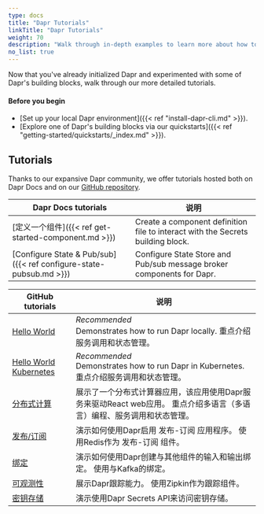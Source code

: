 ```yaml
---
type: docs
title: "Dapr Tutorials"
linkTitle: "Dapr Tutorials"
weight: 70
description: "Walk through in-depth examples to learn more about how to work with Dapr concepts"
no_list: true
---
```


Now that you've already initialized Dapr and experimented with some of Dapr's building blocks, walk through our more detailed tutorials.

#### Before you begin

- [Set up your local Dapr environment]({{< ref "install-dapr-cli.md" >}}).
- [Explore one of Dapr's building blocks via our quickstarts]({{< ref "getting-started/quickstarts/_index.md" >}}).

## Tutorials

Thanks to our expansive Dapr community, we offer tutorials hosted both on Dapr Docs and on our [GitHub repository](https://github.com/dapr/quickstarts).

| Dapr Docs tutorials                                                | 说明                                                                              |
| ------------------------------------------------------------------ | ------------------------------------------------------------------------------- |
| [定义一个组件]({{< ref get-started-component.md >}})                     | Create a component definition file to interact with the Secrets building block. |
| [Configure State & Pub/sub]({{< ref configure-state-pubsub.md >}}) | Configure State Store and Pub/sub message broker components for Dapr.           |

| GitHub tutorials                                                                                     | 说明                                                                                  |
| ---------------------------------------------------------------------------------------------------- | ----------------------------------------------------------------------------------- |
| [Hello World](https://github.com/dapr/quickstarts/tree/master/tutorials/hello-world)                 | *Recommended* <br> Demonstrates how to run Dapr locally. 重点介绍服务调用和状态管理。       |
| [Hello World Kubernetes](https://github.com/dapr/quickstarts/tree/master/tutorials/hello-kubernetes) | *Recommended* <br> Demonstrates how to run Dapr in Kubernetes. 重点介绍服务调用和状态管理。 |
| [分布式计算](https://github.com/dapr/quickstarts/tree/master/tutorials/distributed-calculator)            | 展示了一个分布式计算器应用，该应用使用Dapr服务来驱动React web应用。 重点介绍多语言（多语言）编程、服务调用和状态管理。                  |
| [发布/订阅](https://github.com/dapr/quickstarts/tree/master/tutorials/pub-sub)                           | 演示如何使用Dapr启用 发布-订阅 应用程序。 使用Redis作为 发布-订阅 组件。                                        |
| [绑定](https://github.com/dapr/quickstarts/tree/master/tutorials/bindings)                             | 演示如何使用Dapr创建与其他组件的输入和输出绑定。 使用与Kafka的绑定。                                             |
| [可观测性](https://github.com/dapr/quickstarts/tree/master/tutorials/observability)                      | 展示Dapr跟踪能力。 使用Zipkin作为跟踪组件。                                                         |
| [密钥存储](https://github.com/dapr/quickstarts/tree/master/tutorials/secretstore)                        | 演示使用Dapr Secrets API来访问密钥存储。                                                        |